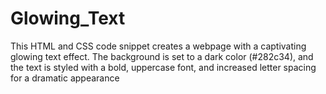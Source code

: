 # Glowing_Text
This HTML and CSS code snippet creates a webpage with a captivating glowing text effect. The background is set to a dark color (#282c34), and the text is styled with a bold, uppercase font, and increased letter spacing for a dramatic appearance
